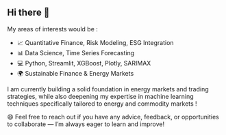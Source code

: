 ## Hi there 👋


My areas of interests would be :


- 📈 Quantitative Finance, Risk Modeling, ESG Integration  
- 📊 Data Science, Time Series Forecasting  
- 💻 Python, Streamlit, XGBoost, Plotly, SARIMAX  
- 🌍 Sustainable Finance & Energy Markets

I am currently building a solid foundation in energy markets and trading strategies, while also deepening my expertise in machine learning techniques specifically tailored to energy and commodity markets !


😄 Feel free to reach out if you have any advice, feedback, or opportunities to collaborate — I’m always eager to learn and improve!

<!--
**ShadyDream222/ShadyDream222** is a ✨ _special_ ✨ repository because its `README.md` (this file) appears on your GitHub profile.

Here are some ideas to get you started:


- 🔭 I’m currently working on ...
- 🌱 I’m currently learning ...
- 👯 I’m looking to collaborate on ...
- 🤔 I’m looking for help with ...
- 💬 Ask me about ...
- 📫 How to reach me: ...
- 😄 Pronouns: ...
- ⚡ Fun fact: ...
-->

